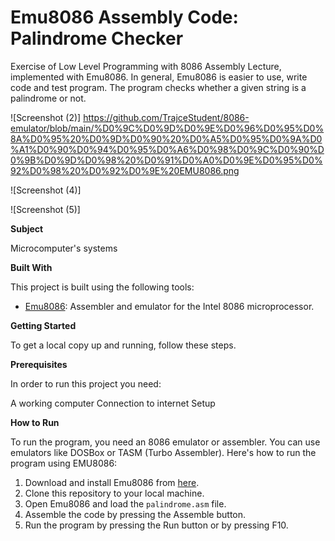 # Emu8086 Assembly Code: Palindrome Checker

Exercise of Low Level Programming with 8086 Assembly Lecture, implemented with Emu8086.
In general, Emu8086 is easier to use, write code and test program. 
The program checks whether a given string is a palindrome or not.

![Screenshot (2)] https://github.com/TrajceStudent/8086-emulator/blob/main/%D0%9C%D0%9D%D0%9E%D0%96%D0%95%D0%8A%D0%95%20%D0%9D%D0%90%20%D0%A5%D0%95%D0%9A%D0%A1%D0%90%D0%94%D0%95%D0%A6%D0%98%D0%9C%D0%90%D0%9B%D0%9D%D0%98%20%D0%91%D0%A0%D0%9E%D0%95%D0%92%D0%98%20%D0%92%D0%9E%20EMU8086.png

![Screenshot (4)]

![Screenshot (5)]

**Subject**

Microcomputer's systems

**Built With**

This project is built using the following tools:

- [Emu8086](https://emu8086-microprocessor-emulator.en.softonic.com/): Assembler and emulator for the Intel 8086 microprocessor.

**Getting Started**

To get a local copy up and running, follow these steps.

**Prerequisites**

In order to run this project you need:

A working computer
Connection to internet
Setup

**How to Run**

To run the program, you need an 8086 emulator or assembler. You can use emulators like DOSBox or TASM (Turbo Assembler). Here's how to run the program using EMU8086:

1. Download and install Emu8086 from [here](https://emu8086-microprocessor-emulator.en.softonic.com/).
2. Clone this repository to your local machine.
3. Open Emu8086 and load the `palindrome.asm` file.
4. Assemble the code by pressing the Assemble button.
5. Run the program by pressing the Run button or by pressing F10.





